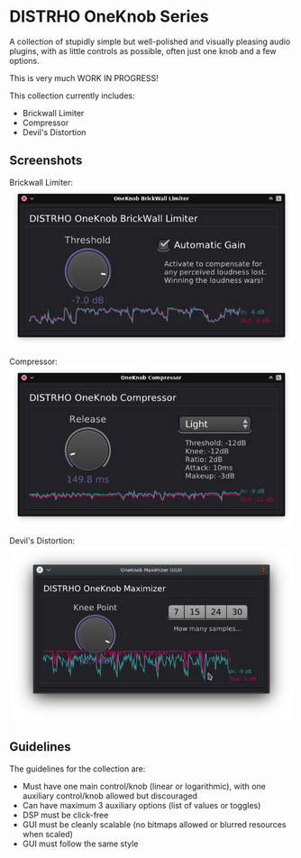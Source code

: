 # DISTRHO OneKnob Series

A collection of stupidly simple but well-polished and visually pleasing audio plugins,
with as little controls as possible,
often just one knob and a few options.

This is very much WORK IN PROGRESS!

This collection currently includes:<br/>
 - Brickwall Limiter
 - Compressor
 - Devil's Distortion

## Screenshots

Brickwall Limiter:<br/>
![BrickwallLimiter](plugins/BrickwallLimiter/Screenshot.png "Brickwall Limiter")<br/>

Compressor:<br/>
![Compressor](plugins/Compressor/Screenshot.png "Compressor")<br/>

Devil's Distortion:<br/>
![DevilDistortion](plugins/DevilDistortion/Screenshot.png "Devil's Distortion")<br/>

## Guidelines

The guidelines for the collection are:
 - Must have one main control/knob (linear or logarithmic), with one auxiliary control/knob allowed but discouraged
 - Can have maximum 3 auxiliary options (list of values or toggles)
 - DSP must be click-free
 - GUI must be cleanly scalable (no bitmaps allowed or blurred resources when scaled)
 - GUI must follow the same style
